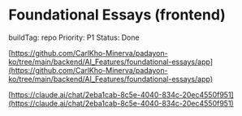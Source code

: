 # Foundational Essays (frontend)

buildTag: repo
Priority: P1
Status: Done

[https://github.com/CarlKho-Minerva/padayon-ko/tree/main/backend/AI_Features/foundational-essays/app](https://github.com/CarlKho-Minerva/padayon-ko/tree/main/backend/AI_Features/foundational-essays/app)

[https://claude.ai/chat/2eba1cab-8c5e-4040-834c-20ec4550f951](https://claude.ai/chat/2eba1cab-8c5e-4040-834c-20ec4550f951)